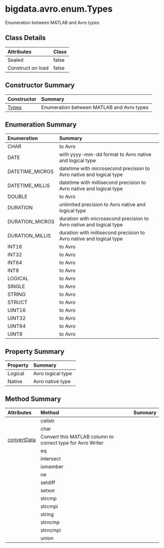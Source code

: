 [//]: #  (Copyright 2017, The MathWorks, Inc.)
#   bigdata.avro.enum.Types 







Enumeration between MATLAB and Avro types



## Class Details 

Attributes | Class
:------------------- | :-------
Sealed            | false
Construct on load | false



## Constructor Summary

Constructor | Summary
:------------------------------------------------------ | :--------------------------------------------
[Types](Types.md) | Enumeration between MATLAB and Avro types 



## Enumeration Summary

Enumeration | Summary
:--------------------------------------------------------------------------- | :----------------------------------------------------------------------
CHAR				             | to Avro 
DATE				             | with yyyy-mm-dd format to Avro native and logical type 
DATETIME\_MICROS	 | datetime with microsecond precision to Avro native and logical type 
DATETIME\_MILLIS	 | datetime with millisecond precision to Avro native and logical type 
DOUBLE			           | to Avro 
DURATION			         | unlimited precision to Avro native and logical type 
DURATION\_MICROS	 | duration with microsecond precision to Avro native and logical type 
DURATION\_MILLIS	 | duration with millisecond precision to Avro native and logical type 
INT16				            | to Avro 
INT32				            | to Avro 
INT64				            | to Avro 
INT8				             | to Avro 
LOGICAL			          | to Avro 
SINGLE			           | to Avro 
STRING			           | to Avro 
STRUCT			           | to Avro 
UINT16			           | to Avro 
UINT32			           | to Avro 
UINT64			           | to Avro 
UINT8				            | to Avro 



## Property Summary

Property | Summary
:---------------------------------------------------------- | :--------------------
Logical | Avro logical type 
Native   | Avro native type 



## Method Summary

Attributes | Method | Summary
:--- | :-------------------------------------------------------------- | :---
 |  cellstr	  |   
 |  char		     |   
 |	[convertData](bigdata.avro.enum.Types.convertData.md) 	| Convert this MATLAB column to correct type for Avro Writer
 |  eq		       |   
 |  intersect	|   
 |  ismember	 |   
 |  ne		       |   
 |  setdiff	  |   
 |  setxor	   |   
 |  strcmp	   |   
 |  strcmpi	  |   
 |  string	   |   
 |  strncmp	  |   
 |  strncmpi	 |   
 |  union		    |   
                